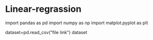 # Linear-regrassion
import pandas as pd
import numpy as np
import matplot.pyplot as plt

dataset=pd.read_csv("file link")
dataset


